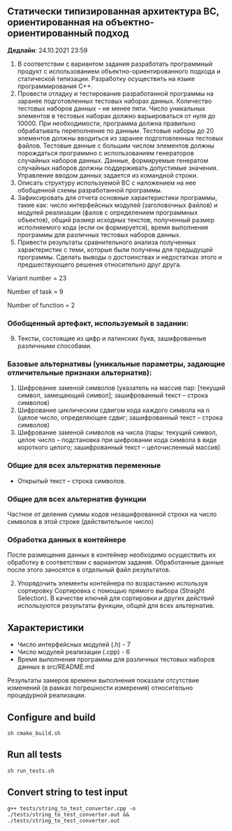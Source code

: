 ## Статически типизированная архитектура ВС, ориентированная на объектно-ориентированный подход
**Дедлайн**: 24.10.2021 23:59

1. В соответствии с вариантом задания разработать программный продукт с использованием объектно-ориентированного подхода и статической типизации. Разработку осуществить на языке программирования C++.
2. Провести отладку и тестирование разработанной программы на заранее подготовленных тестовых наборах данных. Количество тестовых наборов данных – не менее пяти. Число уникальных элементов в тестовых наборах должно варьироваться от нуля до 10000. При необходимости, программа должна правильно обрабатывать переполнение по данным. Тестовые наборы до 20 элементов должны вводиться из заранее подготовленных тестовых файлов. Тестовые данные с большим числом элементов должны порождаться программно с использованием генераторов случайных наборов данных. Данные, формируемые генератом случайных наборов должны поддерживать допустимые значения. Управление вводом данных задается из командной строки.
3. Описать структуру используемой ВС с наложением на нее обобщенной схемы разработанной программы.
4. Зафиксировать для отчета основные характеристики программы, такие как: число интерфейсных модулей (заголовочных файлов) и модулей реализации (фалов с определением программных объектов), общий размер исходных текстов, полученный размер исполняемого кода (если он формируется), время выполнения программы для различных тестовых наборов данных.
5. Привести результаты сравнительного анализа полученных характеристик с теми, которые были получены для предыдущей программы. Сделать выводы о достоинствах и недостатках этого и предшествующего решения относительно друг друга.

Variant number = 23

Number of task = 9

Number of function = 2

### Обобщенный артефакт, используемый в задании:
9. Тексты, состоящие из цифр и латинских букв, зашифрованные различными способами.

### Базовые альтернативы (уникальные параметры, задающие отличительные признаки альтернатив):
1. Шифрование заменой символов (указатель на массив пар: [текущий символ, замещающий символ]; зашифрованный текст – строка символов)
2. Шифрование циклическим сдвигом кода каждого символа на n (целое число, определяющее сдвиг; зашифрованный текст – строка символов)
3. Шифрование заменой символов на числа (пары: текущий символ, целое число – подстановка при шифровании кода символа в виде короткого целого; зашифрованный текст – целочисленный массив)

### Общие для всех альтернатив переменные
* Открытый текст – строка символов.

### Общие для всех альтернатив функции
Частное от деления суммы кодов незашифрованной строки на число символов в этой строке (действительное число)

### Обработка данных в контейнере
После размещения данных в контейнер необходимо осуществить их обработку в соответствии с вариантом задания. Обработанные данные после этого заносятся в отдельный файл результатов.

2. Упорядочить элементы контейнера по возрастанию используя сортировку Сортировка с помощью прямого выбора (Straight Selection). В качестве ключей для сортировки и других действий используются результаты функции, общей для всех альтернатив.

## Характеристики 
- Число интерфейсных модулей (.h) - 7
- Число модулей реализации (.cpp) - 6 
- Время выполнения программы для различных тестовых наборов данных в src/README.md

Результаты замеров времени выполнения показали отсутствие изменений (в рамках погрешности измерения) относительно процедурной реализации.


## Configure and build
`sh cmake_build.sh`

## Run all tests
`sh run_tests.sh`

## Convert string to test input
`g++ tests/string_to_test_converter.cpp -o ./tests/string_to_test_converter.out && ./tests/string_to_test_converter.out`
